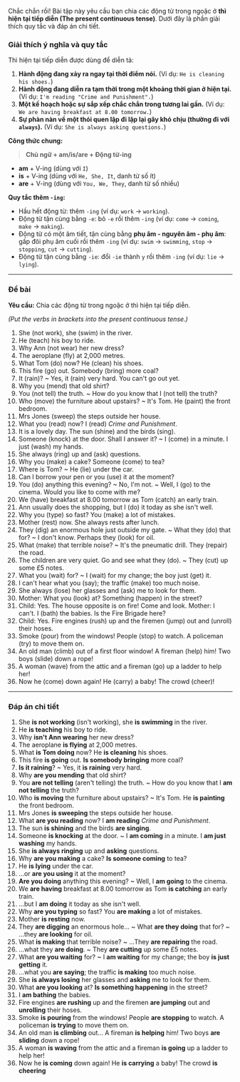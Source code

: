 Chắc chắn rồi! Bài tập này yêu cầu bạn chia các động từ trong ngoặc ở **thì hiện tại tiếp diễn (The present continuous tense)**. Dưới đây là phần giải thích quy tắc và đáp án chi tiết.

### Giải thích ý nghĩa và quy tắc

Thì hiện tại tiếp diễn được dùng để diễn tả:

1. **Hành động đang xảy ra ngay tại thời điểm nói.** (Ví dụ: `He is cleaning his shoes.`)
2. **Hành động đang diễn ra tạm thời trong một khoảng thời gian ở hiện tại.** (Ví dụ: `I'm reading "Crime and Punishment".`)
3. **Một kế hoạch hoặc sự sắp xếp chắc chắn trong tương lai gần.** (Ví dụ: `We are having breakfast at 8.00 tomorrow.`)
4. **Sự phàn nàn về một thói quen lặp đi lặp lại gây khó chịu (thường đi với `always`).** (Ví dụ: `She is always asking questions.`)

**Công thức chung:**

> **Chủ ngữ + am/is/are + Động từ-ing**

* **am** + V-ing (dùng với `I`)
* **is** + V-ing (dùng với `He, She, It`, danh từ số ít)
* **are** + V-ing (dùng với `You, We, They`, danh từ số nhiều)

**Quy tắc thêm `-ing`:**

* Hầu hết động từ: thêm `-ing` (ví dụ: `work` → `working`).
* Động từ tận cùng bằng `-e`: bỏ `-e` rồi thêm `-ing` (ví dụ: `come` → `coming`, `make` → `making`).
* Động từ có một âm tiết, tận cùng bằng **phụ âm - nguyên âm - phụ âm**: gấp đôi phụ âm cuối rồi thêm `-ing` (ví dụ: `swim` → `swimming`, `stop` → `stopping`, `cut` → `cutting`).
* Động từ tận cùng bằng `-ie`: đổi `-ie` thành `y` rồi thêm `-ing` (ví dụ: `lie` → `lying`).

---

### Đề bài

**Yêu cầu:** Chia các động từ trong ngoặc ở thì hiện tại tiếp diễn.

*(Put the verbs in brackets into the present continuous tense.)*

1. She (not work), she (swim) in the river.
2. He (teach) his boy to ride.
3. Why Ann (not wear) her new dress?
4. The aeroplane (fly) at 2,000 metres.
5. What Tom (do) now? He (clean) his shoes.
6. This fire (go) out. Somebody (bring) more coal?
7. It (rain)? ~ Yes, it (rain) very hard. You can't go out yet.
8. Why you (mend) that old shirt?
9. You (not tell) the truth. ~ How do you know that I (not tell) the truth?
10. Who (move) the furniture about upstairs? ~ It's Tom. He (paint) the front bedroom.
11. Mrs Jones (sweep) the steps outside her house.
12. What you (read) now? I (read) *Crime and Punishment*.
13. It is a lovely day. The sun (shine) and the birds (sing).
14. Someone (knock) at the door. Shall I answer it? ~ I (come) in a minute. I just (wash) my hands.
15. She always (ring) up and (ask) questions.
16. Why you (make) a cake? Someone (come) to tea?
17. Where is Tom? ~ He (lie) under the car.
18. Can I borrow your pen or you (use) it at the moment?
19. You (do) anything this evening? ~ No, I'm not. ~ Well, I (go) to the cinema. Would you like to come with me?
20. We (have) breakfast at 8.00 tomorrow as Tom (catch) an early train.
21. Ann usually does the shopping, but I (do) it today as she isn't well.
22. Why you (type) so fast? You (make) a lot of mistakes.
23. Mother (rest) now. She always rests after lunch.
24. They (dig) an enormous hole just outside my gate. ~ What they (do) that for? ~ I don't know. Perhaps they (look) for oil.
25. What (make) that terrible noise? ~ It's the pneumatic drill. They (repair) the road.
26. The children are very quiet. Go and see what they (do). ~ They (cut) up some £5 notes.
27. What you (wait) for? ~ I (wait) for my change; the boy just (get) it.
28. I can't hear what you (say); the traffic (make) too much noise.
29. She always (lose) her glasses and (ask) me to look for them.
30. Mother: What you (look) at? Something (happen) in the street?
31. Child: Yes. The house opposite is on fire! Come and look. Mother: I can't. I (bath) the babies. Is the Fire Brigade here?
32. Child: Yes. Fire engines (rush) up and the firemen (jump) out and (unroll) their hoses.
33. Smoke (pour) from the windows! People (stop) to watch. A policeman (try) to move them on.
34. An old man (climb) out of a first floor window! A fireman (help) him! Two boys (slide) down a rope!
35. A woman (wave) from the attic and a fireman (go) up a ladder to help her!
36. Now he (come) down again! He (carry) a baby! The crowd (cheer)!

---

### Đáp án chi tiết

1. She **is not working** (isn't working), she **is swimming** in the river.
2. He **is teaching** his boy to ride.
3. Why **isn't Ann wearing** her new dress?
4. The aeroplane **is flying** at 2,000 metres.
5. What **is Tom doing** now? He **is cleaning** his shoes.
6. This fire **is going** out. **Is somebody bringing** more coal?
7. **Is it raining**? ~ Yes, it **is raining** very hard.
8. Why **are you mending** that old shirt?
9. You **are not telling** (aren't telling) the truth. ~ How do you know that I **am not telling** the truth?
10. Who **is moving** the furniture about upstairs? ~ It's Tom. He **is painting** the front bedroom.
11. Mrs Jones **is sweeping** the steps outside her house.
12. What **are you reading** now? I **am reading** *Crime and Punishment*.
13. The sun **is shining** and the birds **are singing**.
14. Someone **is knocking** at the door. ~ I **am coming** in a minute. I **am just washing** my hands.
15. She **is always ringing** up and **asking** questions.
16. Why **are you making** a cake? **Is someone coming** to tea?
17. He **is lying** under the car.
18. ...or **are you using** it at the moment?
19. **Are you doing** anything this evening? ~ Well, I **am going** to the cinema.
20. We **are having** breakfast at 8.00 tomorrow as Tom **is catching** an early train.
21. ...but I **am doing** it today as she isn't well.
22. Why **are you typing** so fast? You **are making** a lot of mistakes.
23. Mother **is resting** now.
24. They **are digging** an enormous hole... ~ What **are they doing** that for? ~ ...they **are looking** for oil.
25. What **is making** that terrible noise? ~ ...They **are repairing** the road.
26. ...what they **are doing**. ~ They **are cutting** up some £5 notes.
27. What **are you waiting** for? ~ I **am waiting** for my change; the boy **is just getting** it.
28. ...what you **are saying**; the traffic **is making** too much noise.
29. She **is always losing** her glasses and **asking** me to look for them.
30. What **are you looking** at? **Is something happening** in the street?
31. I **am bathing** the babies.
32. Fire engines **are rushing** up and the firemen **are jumping** out and **unrolling** their hoses.
33. Smoke **is pouring** from the windows! People **are stopping** to watch. A policeman **is trying** to move them on.
34. An old man **is climbing** out... A fireman **is helping** him! Two boys **are sliding** down a rope!
35. A woman **is waving** from the attic and a fireman **is going** up a ladder to help her!
36. Now he **is coming** down again! He **is carrying** a baby! The crowd **is cheering**
